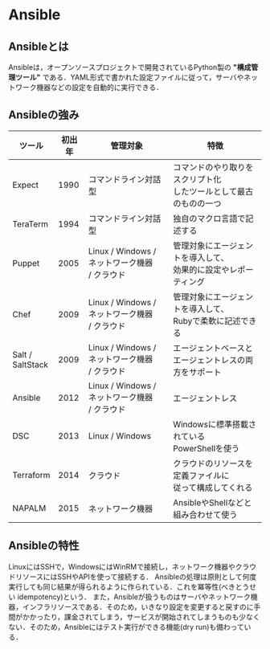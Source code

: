 # Ansible
## Ansibleとは
Ansibleは，オープンソースプロジェクトで開発されているPython製の **"構成管理ツール"** である．YAML形式で書かれた設定ファイルに従って，サーバやネットワーク機器などの設定を自動的に実行できる．


## Ansibleの強み
| ツール | 初出年 | 管理対象 | 特徴 |
| ----- |  ----  |  ----   | ---- |
|Expect|1990|コマンドライン対話型|コマンドのやり取りをスクリプト化<br>したツールとして最古のものの一つ|
|TeraTerm|1994|コマンドライン対話型|独自のマクロ言語で記述する|
|Puppet|2005|Linux / Windows / ネットワーク機器 <br> / クラウド|管理対象にエージェントを導入して、<br>効果的に設定やレポーティング|
|Chef|2009|Linux / Windows / ネットワーク機器 <br> / クラウド|管理対象にエージェントを導入して、<br>Rubyで柔軟に記述できる|
|Salt / <br> SaltStack|2009|Linux / Windows / ネットワーク機器 <br> / クラウド|エージェントベースと<br>エージェントレスの両方をサポート|
|Ansible|2012|Linux / Windows / ネットワーク機器 <br> / クラウド|エージェントレス|
|DSC|2013|Linux / Windows|Windowsに標準搭載されている<br>PowerShellを使う|
|Terraform|2014|クラウド|クラウドのリソースを定義ファイルに<br>従って構成してくれる|
|NAPALM|2015|ネットワーク機器|AnsibleやShellなどと組み合わせて使う|


## Ansibleの特性
LinuxにはSSHで，WindowsにはWinRMで接続し，ネットワーク機器やクラウドリソースにはSSHやAPIを使って接続する．
Ansibleの処理は原則として何度実行しても同じ結果が得られるように作られている．これを冪等性(べきとうせい idempotency)という．
また，Ansibleが扱うものはサーバやネットワーク機器，インフラリソースである．そのため，いきなり設定を変更すると戻すのに手間がかかったり，課金されてしまう，サービスが開始されてしまうものも少なくない．そのため，Ansibleにはテスト実行ができる機能(dry run)も備わっている．